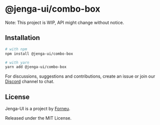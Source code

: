 # @jenga-ui/combo-box

Note: This project is WIP, API might change without notice.

## Installation

```sh
# with npm
npm install @jenga-ui/combo-box

# with yarn
yarn add @jenga-ui/combo-box
```

For discussions, suggestions and contributions, create an issue or join our [Discord](https://discord.gg/sHnHPnAPZj) channel to chat.

## License

Jenga-UI is a project by [Forneu](https://forneu.com).

Released under the MIT License.
